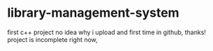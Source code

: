 # library-management-system

first c++ project no idea why i upload and first time in github, thanks!
project is incomplete right now,
